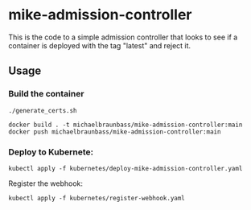 # mike-admission-controller

This is the code to a simple admission controller that looks to see if a 
container is deployed with the tag "latest" and reject it.

## Usage

### Build the container

```
./generate_certs.sh
```

```
docker build . -t michaelbraunbass/mike-admission-controller:main
docker push michaelbraunbass/mike-admission-controller:main
```

### Deploy to Kubernete:

```
kubectl apply -f kubernetes/deploy-mike-admission-controller.yaml
```

Register the webhook:

```
kubectl apply -f kubernetes/register-webhook.yaml
```
